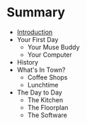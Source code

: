 # Summary

* [Introduction](README.md)
* Your First Day
   * Your Muse Buddy
   * Your Computer
* History
* What's In Town?
   * Coffee Shops
   * Lunchtime
* The Day to Day
   * The Kitchen
   * The Floorplan
   * The Software

